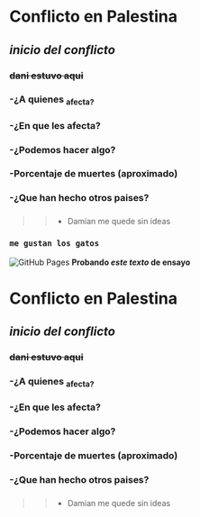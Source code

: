 # Conflicto en Palestina
## ***inicio del conflicto***
### ~~dani estuvo aqui~~
### -¿A quienes <sub> afecta?
### -¿En que les afecta?
### -¿Podemos hacer algo?
### -Porcentaje de muertes (aproximado)
### -¿Que han hecho otros paises?
### 
> > - Damian me quede sin ideas 
### `me gustan los gatos`
![GitHub Pages](/img/gato-768x658.jpg)
**Probando _este texto_ de ensayo**
# Conflicto en Palestina 
## ***inicio del conflicto***
### ~~dani estuvo aqui~~ 
### -¿A quienes <sub> afecta?
### -¿En que les afecta?
### -¿Podemos hacer algo?
### -Porcentaje de muertes (aproximado)
### -¿Que han hecho otros paises?
### 
> > - Damian me quede sin ideas 